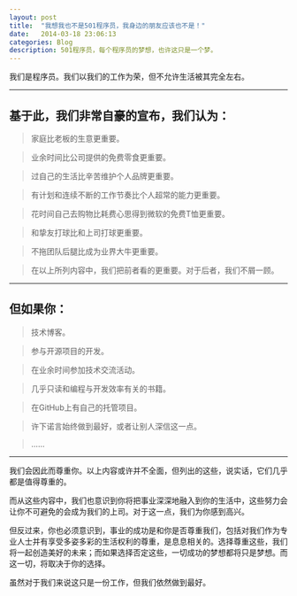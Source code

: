 ```yaml
---
layout: post
title:  "我想我也不是501程序员，我身边的朋友应该也不是！"
date:   2014-03-18 23:06:13
categories: Blog
description: 501程序员，每个程序员的梦想，也许这只是一个梦。
---
```


我们是程序员。我们以我们的工作为荣，但不允许生活被其完全左右。

***

## 基于此，我们非常自豪的宣布，我们认为：

> 家庭比老板的生意更重要。

> 业余时间比公司提供的免费零食更重要。

> 过自己的生活比辛苦维护个人品牌更重要。

> 有计划和连续不断的工作节奏比个人超常的能力更重要。

> 花时间自己去购物比耗费心思得到微软的免费T恤更重要。

> 和挚友打球比和上司打球更重要。

> 不拖团队后腿比成为业界大牛更重要。

> 在以上所列内容中，我们把前者看的更重要。对于后者，我们不屑一顾。


***

## 但如果你：

> 技术博客。

> 参与开源项目的开发。

> 在业余时间参加技术交流活动。

> 几乎只读和编程与开发效率有关的书籍。

>在GitHub上有自己的托管项目。

>许下诺言始终做到最好，或者让别人深信这一点。

>……

***

我们会因此而尊重你。以上内容或许并不全面，但列出的这些，说实话，它们几乎都是值得尊重的。

而从这些内容中，我们也意识到你将把事业深深地融入到你的生活中，这些努力会让你不可避免的会成为我们的上司。对于这一点，我们为你感到高兴。

但反过来，你也必须意识到，事业的成功是和你是否尊重我们，包括对我们作为专业人士并有享受多姿多彩的生活权利的尊重，是息息相关的。选择尊重这些，我们将一起创造美好的未来；而如果选择否定这些，一切成功的梦想都将只是梦想。而这一切，将取决于你的选择。

虽然对于我们来说这只是一份工作，但我们依然做到最好。
